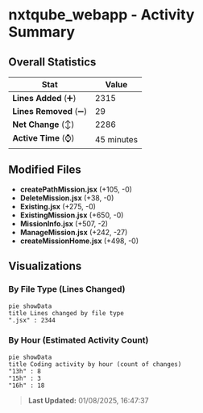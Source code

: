 # nxtqube_webapp - Activity Summary 

## Overall Statistics

| Stat                   | Value                                                             |
| ---------------------- | ----------------------------------------------------------------- |
| **Lines Added** (➕)   | 2315                                          |
| **Lines Removed** (➖) | 29                                        |
| **Net Change** (↕)    | 2286                |
| **Active Time** (⌚)   | 45 minutes |


## Modified Files
- **createPathMission.jsx** (+105, -0)
- **DeleteMission.jsx** (+38, -0)
- **Existing.jsx** (+275, -0)
- **ExistingMission.jsx** (+650, -0)
- **MissionInfo.jsx** (+507, -2)
- **ManageMission.jsx** (+242, -27)
- **createMissionHome.jsx** (+498, -0)

## Visualizations

### By File Type (Lines Changed)

```mermaid
pie showData
title Lines changed by file type
".jsx" : 2344
```

### By Hour (Estimated Activity Count)

```mermaid
pie showData
title Coding activity by hour (count of changes)
"13h" : 8
"15h" : 3
"16h" : 18
```


> **Last Updated:** 01/08/2025, 16:47:37
